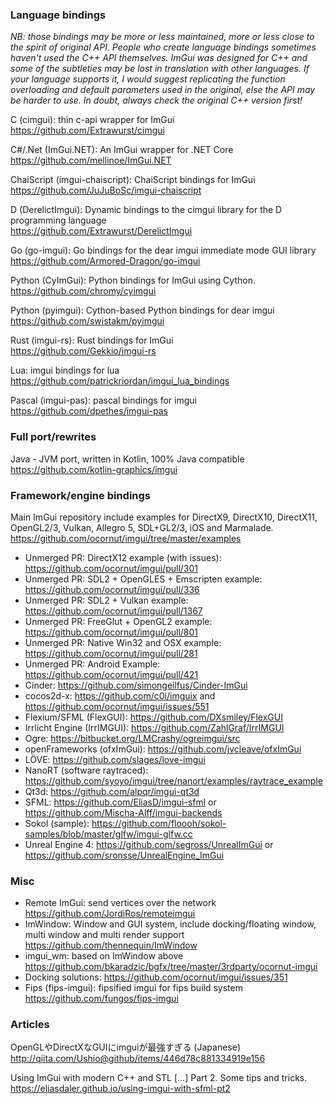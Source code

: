 ### Language bindings

_NB: those bindings may be more or less maintained, more or less close to the spirit of original API. People who create language bindings sometimes haven't used the C++ API themselves. ImGui was designed for C++ and some of the subtleties may be lost in translation with other languages. If your language supports it, I would suggest replicating the function overloading and default parameters used in the original, else the API may be harder to use. In doubt, always check the original C++ version first!_

C (cimgui): thin c-api wrapper for ImGui
<br>https://github.com/Extrawurst/cimgui

C#/.Net (ImGui.NET): An ImGui wrapper for .NET Core
<br>https://github.com/mellinoe/ImGui.NET

ChaiScript (imgui-chaiscript): ChaiScript bindings for ImGui
<br>https://github.com/JuJuBoSc/imgui-chaiscript

D (DerelictImgui): Dynamic bindings to the cimgui library for the D programming language
<br>https://github.com/Extrawurst/DerelictImgui

Go (go-imgui): Go bindings for the dear imgui immediate mode GUI library 
<br>https://github.com/Armored-Dragon/go-imgui

Python (CyImGui): Python bindings for ImGui using Cython.
<br>https://github.com/chromy/cyimgui

Python (pyimgui): Cython-based Python bindings for dear imgui
<br>https://github.com/swistakm/pyimgui

Rust (imgui-rs): Rust bindings for ImGui
<br>https://github.com/Gekkio/imgui-rs

Lua: imgui bindings for lua
<br>https://github.com/patrickriordan/imgui_lua_bindings

Pascal (imgui-pas): pascal bindings for imgui
<br>https://github.com/dpethes/imgui-pas

### Full port/rewrites

Java - JVM port, written in Kotlin, 100% Java compatible
<br>https://github.com/kotlin-graphics/imgui

### Framework/engine bindings

Main ImGui repository include examples for DirectX9, DirectX10, DirectX11, OpenGL2/3, Vulkan, Allegro 5, SDL+GL2/3, iOS and Marmalade.
<br>https://github.com/ocornut/imgui/tree/master/examples

- Unmerged PR: DirectX12 example (with issues): https://github.com/ocornut/imgui/pull/301
- Unmerged PR: SDL2 + OpenGLES + Emscripten example: https://github.com/ocornut/imgui/pull/336
- Unmerged PR: SDL2 + Vulkan example: https://github.com/ocornut/imgui/pull/1367
- Unmerged PR: FreeGlut + OpenGL2 example: https://github.com/ocornut/imgui/pull/801
- Unmerged PR: Native Win32 and OSX example: https://github.com/ocornut/imgui/pull/281
- Unmerged PR: Android Example: https://github.com/ocornut/imgui/pull/421
- Cinder: https://github.com/simongeilfus/Cinder-ImGui
- cocos2d-x: https://github.com/c0i/imguix and https://github.com/ocornut/imgui/issues/551
- Flexium/SFML (FlexGUI): https://github.com/DXsmiley/FlexGUI
- Irrlicht Engine (IrrIMGUI): https://github.com/ZahlGraf/IrrIMGUI
- Ogre: https://bitbucket.org/LMCrashy/ogreimgui/src
- openFrameworks (ofxImGui): https://github.com/jvcleave/ofxImGui
- LÖVE: https://github.com/slages/love-imgui
- NanoRT (software raytraced): https://github.com/syoyo/imgui/tree/nanort/examples/raytrace_example
- Qt3d: https://github.com/alpqr/imgui-qt3d
- SFML: https://github.com/EliasD/imgui-sfml or https://github.com/Mischa-Alff/imgui-backends
- Sokol (sample): https://github.com/floooh/sokol-samples/blob/master/glfw/imgui-glfw.cc
- Unreal Engine 4: https://github.com/segross/UnrealImGui or https://github.com/sronsse/UnrealEngine_ImGui

### Misc

- Remote ImGui: send vertices over the network https://github.com/JordiRos/remoteimgui
- ImWindow: Window and GUI system, include docking/floating window, multi window and multi render support https://github.com/thennequin/ImWindow
- imgui_wm: based on ImWindow above https://github.com/bkaradzic/bgfx/tree/master/3rdparty/ocornut-imgui
- Docking solutions: https://github.com/ocornut/imgui/issues/351
- Fips (fips-imgui): fipsified imgui for fips build system https://github.com/fungos/fips-imgui

### Articles

OpenGLやDirectXなGUIにimguiが最強すぎる (Japanese)
<br>http://qiita.com/Ushio@github/items/446d78c881334919e156

Using ImGui with modern C++ and STL [...] Part 2. Some tips and tricks.
<br>https://eliasdaler.github.io/using-imgui-with-sfml-pt2